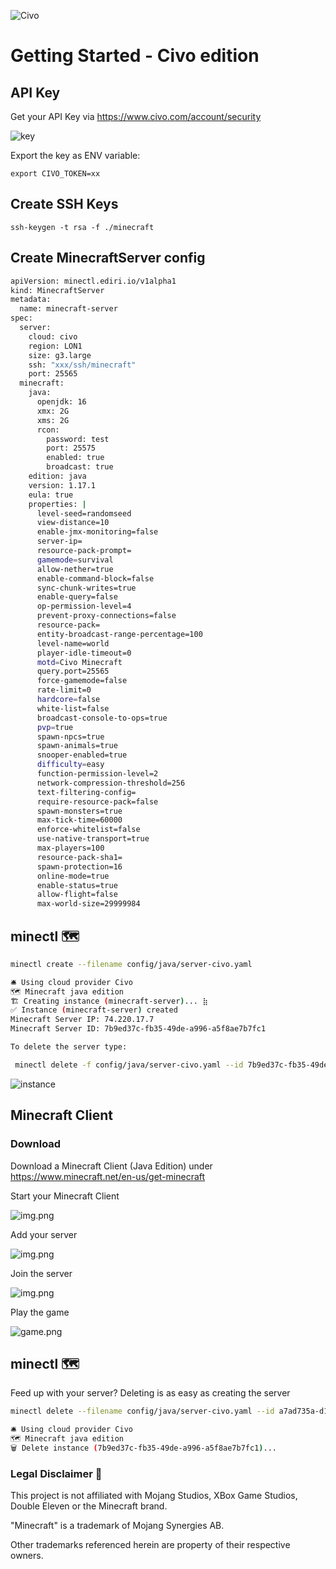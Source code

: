 ![Civo](https://img.shields.io/badge/Civo-239DFF?style=for-the-badge&logo=Civo&logoColor=white)
# Getting Started - Civo edition

## API Key

Get your API Key via https://www.civo.com/account/security 

![key](img/civo_key.png)

Export the key as ENV variable:

```
export CIVO_TOKEN=xx
```

## Create SSH Keys

```
ssh-keygen -t rsa -f ./minecraft
```

## Create MinecraftServer config

```bash
apiVersion: minectl.ediri.io/v1alpha1
kind: MinecraftServer
metadata:
  name: minecraft-server
spec:
  server:
    cloud: civo
    region: LON1
    size: g3.large
    ssh: "xxx/ssh/minecraft"
    port: 25565
  minecraft:
    java:
      openjdk: 16
      xmx: 2G
      xms: 2G
      rcon:
        password: test
        port: 25575
        enabled: true
        broadcast: true
    edition: java
    version: 1.17.1
    eula: true
    properties: |
      level-seed=randomseed
      view-distance=10
      enable-jmx-monitoring=false
      server-ip=
      resource-pack-prompt=
      gamemode=survival
      allow-nether=true
      enable-command-block=false
      sync-chunk-writes=true
      enable-query=false
      op-permission-level=4
      prevent-proxy-connections=false
      resource-pack=
      entity-broadcast-range-percentage=100
      level-name=world
      player-idle-timeout=0
      motd=Civo Minecraft
      query.port=25565
      force-gamemode=false
      rate-limit=0
      hardcore=false
      white-list=false
      broadcast-console-to-ops=true
      pvp=true
      spawn-npcs=true
      spawn-animals=true
      snooper-enabled=true
      difficulty=easy
      function-permission-level=2
      network-compression-threshold=256
      text-filtering-config=
      require-resource-pack=false
      spawn-monsters=true
      max-tick-time=60000
      enforce-whitelist=false
      use-native-transport=true
      max-players=100
      resource-pack-sha1=
      spawn-protection=16
      online-mode=true
      enable-status=true
      allow-flight=false
      max-world-size=29999984
```

## minectl 🗺

```bash
minectl create --filename config/java/server-civo.yaml 

🛎 Using cloud provider Civo
🗺 Minecraft java edition
🏗 Creating instance (minecraft-server)... ⣷ 
✅ Instance (minecraft-server) created
Minecraft Server IP: 74.220.17.7
Minecraft Server ID: 7b9ed37c-fb35-49de-a996-a5f8ae7b7fc1

To delete the server type:

 minectl delete -f config/java/server-civo.yaml --id 7b9ed37c-fb35-49de-a996-a5f8ae7b7fc1
```

![instance](img/civo_instance.png)

## Minecraft Client

### Download
Download a Minecraft Client (Java Edition) under https://www.minecraft.net/en-us/get-minecraft

Start your Minecraft Client

![img.png](img/multi.png)

Add your server

![img.png](img/civo_add_server.png)

Join the server

![img.png](img/civo_join.png)

Play the game

![game.png](img/civo_game.png)

## minectl 🗺 

Feed up with your server? Deleting is as easy as creating the server

```bash
minectl delete --filename config/java/server-civo.yaml --id a7ad735a-d1e9-4951-9f9b-83221efd945e

🛎 Using cloud provider Civo
🗺 Minecraft java edition
🗑 Delete instance (7b9ed37c-fb35-49de-a996-a5f8ae7b7fc1)... 
```

### Legal Disclaimer 👮

This project is not affiliated with Mojang Studios, XBox Game Studios, Double Eleven or the Minecraft brand.

"Minecraft" is a trademark of Mojang Synergies AB.

Other trademarks referenced herein are property of their respective owners.
